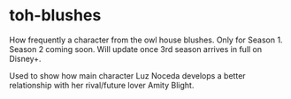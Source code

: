 # toh-blushes
How frequently a character from the owl house blushes. Only for Season 1. Season 2 coming soon. Will update once 3rd season arrives in full on Disney+.

Used to show how main character Luz Noceda develops a better relationship with her rival/future lover Amity Blight.
